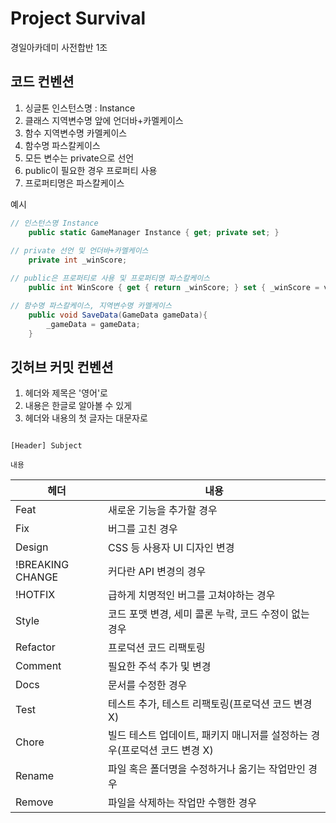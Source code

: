 # Project Survival
경일아카데미 사전합반 1조

## 코드 컨벤션

1. 싱글톤 인스턴스명 : Instance
2. 클래스 지역변수명 앞에 언더바+카멜케이스
3. 함수 지역변수명 카멜케이스
4. 함수명 파스칼케이스
5. 모든 변수는 private으로 선언
6. public이 필요한 경우 프로퍼티 사용
7. 프로퍼티명은 파스칼케이스

예시
```cs
// 인스턴스명 Instance
    public static GameManager Instance { get; private set; } 
    
// private 선언 및 언더바+카멜케이스
	private int _winScore;

// public은 프로퍼티로 사용 및 프로퍼티명 파스칼케이스
    public int WinScore { get { return _winScore; } set { _winScore = value; } }

// 함수명 파스칼케이스, 지역변수명 카멜케이스
	public void SaveData(GameData gameData){
		_gameData = gameData;
	}

```


## 깃허브 커밋 컨벤션

1. 헤더와 제목은 '영어'로
2. 내용은 한글로 알아볼 수 있게
3. 헤더와 내용의 첫 글자는 대문자로


```

[Header] Subject

내용

```

| 헤더               | 내용                                          |
| ---------------- | ------------------------------------------- |
| Feat             | 새로운 기능을 추가할 경우                              |
| Fix              | 버그를 고친 경우                                   |
| Design           | CSS 등 사용자 UI 디자인 변경                         |
| !BREAKING CHANGE | 커다란 API 변경의 경우                              |
| !HOTFIX          | 급하게 치명적인 버그를 고쳐야하는 경우                       |
| Style            | 코드 포맷 변경, 세미 콜론 누락, 코드 수정이 없는 경우            |
| Refactor         | 프로덕션 코드 리팩토링                                |
| Comment          | 필요한 주석 추가 및 변경                              |
| Docs             | 문서를 수정한 경우                                  |
| Test             | 테스트 추가, 테스트 리팩토링(프로덕션 코드 변경 X)              |
| Chore            | 빌드 테스트 업데이트, 패키지 매니저를 설정하는 경우(프로덕션 코드 변경 X) |
| Rename           | 파일 혹은 폴더명을 수정하거나 옮기는 작업만인 경우                |
| Remove           | 파일을 삭제하는 작업만 수행한 경우                         |
